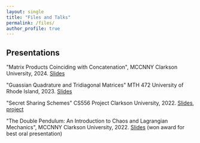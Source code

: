 ```yaml
---
layout: single
title: "Files and Talks"
permalink: /files/
author_profile: true
---
```


## Presentations

"Matrix Products Coinciding with Concatenation", MCCNNY Clarkson University, 2024. [Slides](/files/mccnny-2024.pdf)

"Guassian Quadrature and Tridiagonal Matrices" MTH 472 University of Rhode Island, 2023. [Slides](/files/mth472-slides.pdf)

"Secret Sharing Schemes" CS556 Project Clarkson University, 2022. [Slides](/files/cs556-slides.pdf), [project](/files/cs556-project.pdf)

"The Double Pendulum: An Introduction to Chaos and Lagrangian Mechanics", MCCNNY Clarkson University, 2022. [Slides](/files/mccnny-2022.pdf) (won award for best oral presentation)




